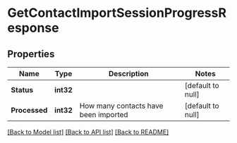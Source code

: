# GetContactImportSessionProgressResponse

## Properties
Name | Type | Description | Notes
------------ | ------------- | ------------- | -------------
**Status** | **int32** |  | [default to null]
**Processed** | **int32** | How many contacts have been imported | [default to null]

[[Back to Model list]](../README.md#documentation-for-models) [[Back to API list]](../README.md#documentation-for-api-endpoints) [[Back to README]](../README.md)


